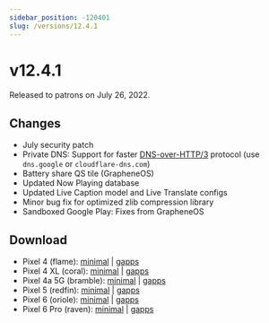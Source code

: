 ```yaml
---
sidebar_position: -120401
slug: /versions/12.4.1
---
```


# v12.4.1

Released to patrons on July 26, 2022.

## Changes

- July security patch
- Private DNS: Support for faster [DNS-over-HTTP/3](https://security.googleblog.com/2022/07/dns-over-http3-in-android.html) protocol (use `dns.google` or `cloudflare-dns.com`)
- Battery share QS tile (GrapheneOS)
- Updated Now Playing database
- Updated Live Caption model and Live Translate configs
- Minor bug fix for optimized zlib compression library
- Sandboxed Google Play: Fixes from GrapheneOS

## Download

- Pixel 4 (flame): [minimal](https://github.com/ProtonAOSP/android_device_google_coral/releases/download/v12.4.1/proton-aosp_flame-factory_12.4.1.zip) | [gapps](https://github.com/ProtonAOSP/android_device_google_coral/releases/download/v12.4.1/proton-aosp_flame-factory_12.4.1-gapps.zip)
- Pixel 4 XL (coral): [minimal](https://github.com/ProtonAOSP/android_device_google_coral/releases/download/v12.4.1/proton-aosp_coral-factory_12.4.1.zip) | [gapps](https://github.com/ProtonAOSP/android_device_google_coral/releases/download/v12.4.1/proton-aosp_coral-factory_12.4.1-gapps.zip)
- Pixel 4a 5G (bramble): [minimal](https://github.com/ProtonAOSP/android_device_google_redbull/releases/download/v12.4.1/proton-aosp_bramble-factory_12.4.1.zip) | [gapps](https://github.com/ProtonAOSP/android_device_google_redbull/releases/download/v12.4.1/proton-aosp_bramble-factory_12.4.1-gapps.zip)
- Pixel 5 (redfin): [minimal](https://github.com/ProtonAOSP/android_device_google_redbull/releases/download/v12.4.1/proton-aosp_redfin-factory_12.4.1.zip) | [gapps](https://github.com/ProtonAOSP/android_device_google_redbull/releases/download/v12.4.1/proton-aosp_redfin-factory_12.4.1-gapps.zip)
- Pixel 6 (oriole): [minimal](https://github.com/ProtonAOSP/android_device_google_raviole/releases/download/v12.4.1/proton-aosp_oriole-factory_12.4.1.zip) | [gapps](https://github.com/ProtonAOSP/android_device_google_raviole/releases/download/v12.4.1/proton-aosp_oriole-factory_12.4.1-gapps.zip)
- Pixel 6 Pro (raven): [minimal](https://github.com/ProtonAOSP/android_device_google_raviole/releases/download/v12.4.1/proton-aosp_raven-factory_12.4.1.zip) | [gapps](https://github.com/ProtonAOSP/android_device_google_raviole/releases/download/v12.4.1/proton-aosp_raven-factory_12.4.1-gapps.zip)
